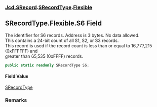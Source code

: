 ### [Jcd.SRecord](Jcd.SRecord.md 'Jcd.SRecord').[SRecordType](Jcd.SRecord.SRecordType.md 'Jcd.SRecord.SRecordType').[Flexible](Jcd.SRecord.SRecordType.Flexible.md 'Jcd.SRecord.SRecordType.Flexible')

## SRecordType.Flexible.S6 Field

The identifier for S6 records. Address is 3 bytes. No data allowed.  
This contains a 24-bit count of all S1, S2, or S3 records.  
This record is used if the record count is less than or equal to 16,777,215 (0xFFFFFF) and   
greater than 65,535 (0xFFFF) records.

```csharp
public static readonly SRecordType S6;
```

#### Field Value
[SRecordType](Jcd.SRecord.SRecordType.md 'Jcd.SRecord.SRecordType')

### Remarks